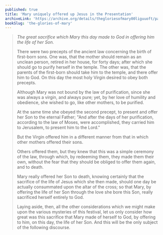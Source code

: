 ```yaml
---
published: true
title: 'Mary uniquely offered up Jesus in the Presentation'
archiveLink: 'https://archive.org/details/thegloriesofmary00liguuoft/page/457?view=theater'
bookSlug: 'the-glories-of-mary'
---
```


> *The great sacrifice which Mary this day made to God in offering him the life of her Son.*
>
> There were two precepts of the ancient law concerning the birth of first-born sons. One was, that the mother should remain as an unclean person, retired in her house, for forty days; after which she should go to purify herself in the temple. The other was, that the parents of the first-born should take him to the temple, and there offer him to God. On this day the most holy Virgin desired to obey both precepts.
>
> Although Mary was not bound by the law of purification, since she was always a virgin, and always pure; yet, by her love of humility and obedience, she wished to go, like other mothers, to be purified.
>
> At the same time she obeyed the second precept, to present and offer her Son to the eternal Father; "And after the days of her purification, according to the law of Moses, were accomplished, they carried him to Jerusalem, to present him to the Lord."
>
> But the Virgin offered him in a different manner from that in which other mothers offered their sons.
>
> Others offered them, but they knew that this was a simple ceremony of the law, through which, by redeeming them, they made them their own, without the fear that they should be obliged to offer them again, and to death.
>
> Mary really offered her Son to death, knowing certainly that the sacrifice of the life of Jesus which she then made, should one day be actually consummated upon the altar of the cross; so that Mary, by offering the life of her Son through the love she bore this Son, really sacrificed herself entirely to God.
>
> Laying aside, then, all the other considerations which we might make upon the various mysteries of this festival, let us only consider how great was this sacrifice that Mary made of herself to God, by offering to him, on this day, the life of her Son. And this will be the only subject of the following discourse.